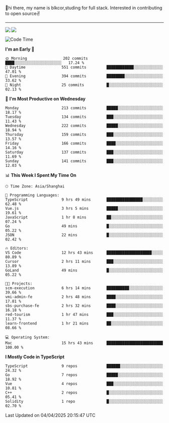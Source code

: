 👋hi there, my name is blkcor,studing for full stack.
Interested in contributing to open source✌️

<hr/>

![](https://github-readme-stats.vercel.app/api?username=blkcor)
<a href="https://github.com/blkcor/github-readme-stats">
    <img align="left" src="https://github-readme-stats.vercel.app/api/top-langs/?username=blkcor&hide=jupyter%20notebook,shaderlab,tex,c%23&langs_count=9" />
</a>


<!--START_SECTION:waka-->
![Code Time](http://img.shields.io/badge/Code%20Time-1%2C946%20hrs-blue)

**I'm an Early 🐤** 

```text
🌞 Morning                202 commits         ████░░░░░░░░░░░░░░░░░░░░░   17.24 % 
🌆 Daytime                551 commits         ████████████░░░░░░░░░░░░░   47.01 % 
🌃 Evening                394 commits         ████████░░░░░░░░░░░░░░░░░   33.62 % 
🌙 Night                  25 commits          █░░░░░░░░░░░░░░░░░░░░░░░░   02.13 % 
```
📅 **I'm Most Productive on Wednesday** 

```text
Monday                   213 commits         █████░░░░░░░░░░░░░░░░░░░░   18.17 % 
Tuesday                  134 commits         ███░░░░░░░░░░░░░░░░░░░░░░   11.43 % 
Wednesday                222 commits         █████░░░░░░░░░░░░░░░░░░░░   18.94 % 
Thursday                 159 commits         ███░░░░░░░░░░░░░░░░░░░░░░   13.57 % 
Friday                   166 commits         ████░░░░░░░░░░░░░░░░░░░░░   14.16 % 
Saturday                 137 commits         ███░░░░░░░░░░░░░░░░░░░░░░   11.69 % 
Sunday                   141 commits         ███░░░░░░░░░░░░░░░░░░░░░░   12.03 % 
```


📊 **This Week I Spent My Time On** 

```text
🕑︎ Time Zone: Asia/Shanghai

💬 Programming Languages: 
TypeScript               9 hrs 49 mins       ████████████████░░░░░░░░░   62.48 % 
Vue.js                   3 hrs 5 mins        █████░░░░░░░░░░░░░░░░░░░░   19.61 % 
JavaScript               1 hr 8 mins         ██░░░░░░░░░░░░░░░░░░░░░░░   07.24 % 
Go                       49 mins             █░░░░░░░░░░░░░░░░░░░░░░░░   05.22 % 
JSON                     22 mins             █░░░░░░░░░░░░░░░░░░░░░░░░   02.42 % 

🔥 Editors: 
VS Code                  12 hrs 43 mins      ████████████████████░░░░░   80.89 % 
Cursor                   2 hrs 11 mins       ███░░░░░░░░░░░░░░░░░░░░░░   13.89 % 
GoLand                   49 mins             █░░░░░░░░░░░░░░░░░░░░░░░░   05.22 % 

🐱‍💻 Projects: 
scm-execution            6 hrs 14 mins       ██████████░░░░░░░░░░░░░░░   39.66 % 
vmi-admin-fe             2 hrs 48 mins       ████░░░░░░░░░░░░░░░░░░░░░   17.81 % 
sbs-purchase-fe          2 hrs 32 mins       ████░░░░░░░░░░░░░░░░░░░░░   16.18 % 
red-tourism              1 hr 47 mins        ███░░░░░░░░░░░░░░░░░░░░░░   11.37 % 
learn-frontend           1 hr 21 mins        ██░░░░░░░░░░░░░░░░░░░░░░░   08.66 % 

💻 Operating System: 
Mac                      15 hrs 43 mins      █████████████████████████   100.00 % 
```

**I Mostly Code in TypeScript** 

```text
TypeScript               9 repos             ██████░░░░░░░░░░░░░░░░░░░   24.32 % 
Go                       7 repos             █████░░░░░░░░░░░░░░░░░░░░   18.92 % 
Vue                      4 repos             ███░░░░░░░░░░░░░░░░░░░░░░   10.81 % 
C++                      2 repos             █░░░░░░░░░░░░░░░░░░░░░░░░   05.41 % 
Solidity                 1 repo              █░░░░░░░░░░░░░░░░░░░░░░░░   02.70 % 
```




 Last Updated on 04/04/2025 20:15:47 UTC
<!--END_SECTION:waka-->


